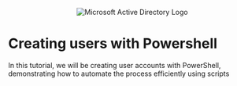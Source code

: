 <p align="center">
<img src="https://i.imgur.com/pU5A58S.png" alt="Microsoft Active Directory Logo"/>
</p>

<h1>Creating users with Powershell</h1>
In this tutorial, we will be creating user accounts with PowerShell, demonstrating how to automate the process efficiently using scripts <br />


